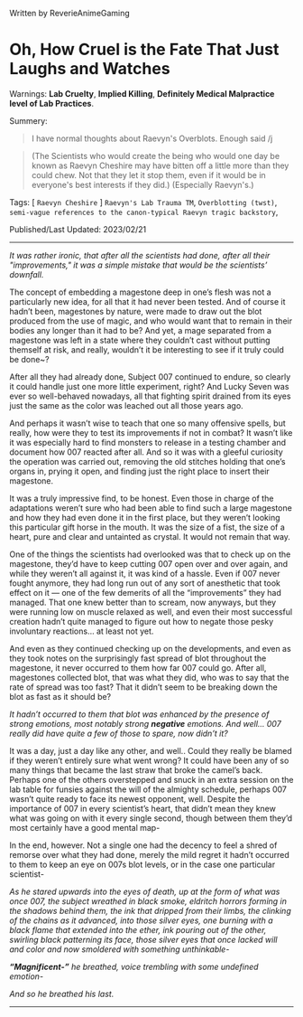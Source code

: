 Written by ReverieAnimeGaming
# Oh, How Cruel is the Fate That Just Laughs and Watches

Warnings: **Lab Cruelty**, **Implied Killing**, **Definitely Medical Malpractice level of Lab Practices**.

Summery: 
>I have normal thoughts about Raevyn's Overblots. Enough said /j

> (The Scientists who would create the being who would one day be known as Raevyn Cheshire may have bitten off a little more than they could chew. Not that they let it stop them, even if it would be in everyone's best interests if they did.) (Especially Raevyn's.)

Tags: [ `Raevyn Cheshire` ] `Raevyn's Lab Trauma TM`, `Overblotting (twst)`, `semi-vague references to the canon-typical Raevyn tragic backstory`,

Published/Last Updated: 2023/02/21 
***

*It was rather ironic, that after all the scientists had done, after all their "improvements," it was a simple mistake that would be the scientists’ downfall.*

The concept of embedding a magestone deep in one’s flesh was not a particularly new idea, for all that it had never been tested. And of course it hadn’t been, magestones by nature, were made to draw out the blot produced from the use of magic, and who would want that to remain in their bodies any longer than it had to be? And yet, a mage separated from a magestone was left in a state where they couldn’t cast without putting themself at risk, and really, wouldn’t it be interesting to see if it truly could be done~?

After all they had already done, Subject 007 continued to endure, so clearly it could handle just one more little experiment, right? And Lucky Seven was ever so well-behaved nowadays, all that fighting spirit drained from its eyes just the same as the color was leached out all those years ago.

And perhaps it wasn’t wise to teach that one so many offensive spells, but really, how were they to test its improvements if not in combat? It wasn’t like it was especially hard to find monsters to release in a testing chamber and document how 007 reacted after all. And so it was with a gleeful curiosity the operation was carried out, removing the old stitches holding that one’s organs in, prying it open, and finding just the right place to insert their magestone.

It was a truly impressive find, to be honest. Even those in charge of the adaptations weren’t sure who had been able to find such a large magestone and how they had even done it in the first place, but they weren’t looking this particular gift horse in the mouth. It was the size of a fist, the size of a heart, pure and clear and untainted as crystal. It would not remain that way.

One of the things the scientists had overlooked was that to check up on the magestone, they’d have to keep cutting 007 open over and over again, and while they weren’t all against it, it was kind of a hassle. Even if 007 never fought anymore, they had long run out of any sort of anesthetic that took effect on it — one of the few demerits of all the “improvements” they had managed. That one knew better than to scream, now anyways, but they were running low on muscle relaxed as well, and even their most successful creation hadn’t quite managed to figure out how to negate those pesky involuntary reactions… at least not yet.

And even as they continued checking up on the developments, and even as they took notes on the surprisingly fast spread of blot throughout the magestone, it never occurred to them how far 007 could go. After all, magestones collected blot, that was what they did, who was to say that the rate of spread was too fast? That it didn’t seem to be breaking down the blot as fast as it should be?

_It hadn’t occurred to them that blot was enhanced by the presence of strong emotions, most notably strong **negative** emotions. And well… 007 really did have quite a few of those to spare, now didn’t it?_

It was a day, just a day like any other, and well.. Could they really be blamed if they weren’t entirely sure what went wrong? It could have been any of so many things that became the last straw that broke the camel’s back. Perhaps one of the others overstepped and snuck in an extra session on the lab table for funsies against the will of the almighty schedule, perhaps 007 wasn’t quite ready to face its newest opponent, well. Despite the importance of 007 in every scientist’s heart, that didn’t mean they knew what was going on with it every single second, though between them they’d most certainly have a good mental map-

In the end, however. Not a single one had the decency to feel a shred of remorse over what they had done, merely the mild regret it hadn’t occurred to them to keep an eye on 007s blot levels, or in the case one particular scientist-

_As he stared upwards into the eyes of death, up at the form of what was once 007, the subject wreathed in black smoke, eldritch horrors forming in the shadows behind them, the ink that dripped from their limbs, the clinking of the chains as it advanced, into those silver eyes, one burning with a black flame that extended into the ether, ink pouring out of the other, swirling black patterning its face, those silver eyes that once lacked will and color and now smoldered with something unthinkable-_

_**“Magnificent-”** he breathed, voice trembling with some undefined emotion-_

_And so he breathed his last._
***
